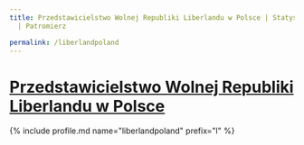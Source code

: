 ```yaml
---
title: Przedstawicielstwo Wolnej Republiki Liberlandu w Polsce | Statystyki patronite.pl
  | Patromierz

permalink: /liberlandpoland
---
```


# [Przedstawicielstwo Wolnej Republiki Liberlandu w Polsce](https://patronite.pl/liberlandpoland)

{% include profile.md name="liberlandpoland" prefix="l" %}
